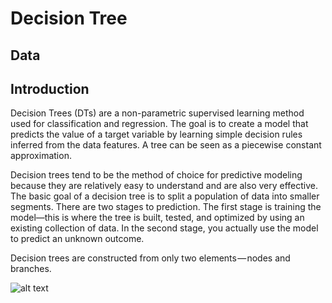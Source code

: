 # Decision Tree
## Data

## Introduction
Decision Trees (DTs) are a non-parametric supervised learning method used for classification and regression. The goal is to create a model that predicts the value of a target variable by learning simple decision rules inferred from the data features. A tree can be seen as a piecewise constant approximation.

Decision trees tend to be the method of choice for predictive modeling because they are relatively easy to understand and are also very effective. The basic goal of a decision tree is to split a population of data into smaller segments. There are two stages to prediction. The first stage is training the model—this is where the tree is built, tested, and optimized by using an existing collection of data. In the second stage, you actually use the model to predict an unknown outcome.

Decision trees are constructed from only two elements — nodes and branches.

![alt text]()
